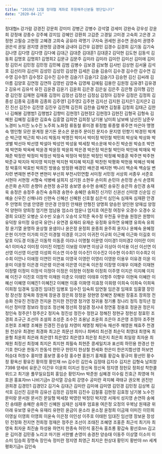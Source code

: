 ```yaml
---
title: "2019년 12월 정대협 계좌로 후원해주신분들 명단입니다"
date: "2020-04-21"
---
```


정대협n 강가람 강경진 강문희 강미미 강병곤 강병수 강석열 강세미 강완숙 강우성 강윤희 강정애 강종수 강주혜 강지임 강혜인 강환희 고갑준 고경일 고미경 고숙희 고은경 고정현 고필승 고현정 고혜경 고희숙 공유라 곽명기 구자숙 권세헌 권수연 권승미 권영주 권은석 권일 권지영 권현정 금경애 금내야 김건우 김경민 김경수 김경희 김기동 김기숙 김나영 김다영 김다영 김다예 김대근 김대준 김대훈1 김대훈2 김덕현 김도현 김동석 김동희 김명호 김명희1 김명희2 김문규 김문주 김미라 김미라 김미란 김미선 김미애 김미정 김민서 김민정 김민정 김민혜 김범 김병수 김보경 김보형 김사빈 김상현 김서율 김석호 김선리아 김선미 김성민 김성민 김성현 김세은 김솔 김송이 김수경 김수란 김수연 김수영 김수정1 김수정2 김수진 김수현 김슬기1 김슬기2 김슬기3 김승현 김신 김씨래 김아름 김양호 김연정 김연하 김영빈 김영숙 김영채 김예림 김용란 김원정 김유경1 김유경2 김유서 김유석 유진 김윤경 김윤기 김윤희 김은경 김은실 김은주 김은형 김이형 김인경 김인정 김재현 김재홍 김정미 김정선 김정선 김정심 김정아 김정우 김정은 김정희 김종성 김종욱 김종화 김종희 김주영1 김주영2 김주현 김지선 김지원 김지은1 김지은2 김진 진선 김진수 김진영 김진우 김진혁 김진희 김찬솔 김채연 김철홍 김청희 김태근 김한나 김해봉 김행범1 김행범2 김향미 김현정1 김현정2 김현정3 김현진 김형국 김형숙 김혜원 김혜정 김홍란 김효숙 김흥열 김희연 김희정 남기봉 남미희 남보배 남선진 남준우 노경미 노미진 노수진 노주희 노화정 류동철 류미경 류정협 류종렬 류주연 마은아 맹명숙 맹인형 모란 문계정 문기돈 문소은 문원주 문이진 문지수 문지영 민향기 박경민 박계순 박근영 박근희 박나리 박동자 박명진 박미서 박미정 박민철 박민희 박상욱 박상화 박샛별 박선아 박선영 박설아 박성언 박성웅 박세창 박소운애 박수진 박순원 박승조 박연재 박연화 박옥배 박윤경 박윤정 박윤희 박은경 박은정 박은철 박인아 박인애 박재욱 박재준 박정란 박정미 박정선 박정숙 박정아 박정은 박정인 박정혜 박종훈 박주연 박주현 박준규 박지아 박지영 박지현 박지현 박지혜 박지훈 박찬헌 박평화 박헌용 박혜선 박혜정 박홍의 박효빈 박희진 방용승 방정환 배경민 배은경 배지현 백나리 백순옥 백승일 변자련 변재현 변주연 변현미 부선희 부천시민연합 서미정 서민정 서상희 서종우 서준호 서현아 서현정 서형숙 석병배 설희지 성기원 소현우 손미희 손민아 손민정 손식 손영희 손은화 손지민 손향아 손현정 송규정 송보영 송수현 송예진 송유진 송은하 송인경 송재욱 송정은 송정주 송진숙 송하경 송현수 송혜란 송화진 신가민 신권선 신미영 신순임 신예슬 신우진 신해나라 신현숙 신혜선 신혜원 신호철 심은석 심인숙 심재옥 심재환 안경주 안명희 안샘 안영환 안은경 안창진 안채완 안형진 양명희 양승헌 양인현 양재섭 양정덕 양현아 양희정 엄기현 엄남용 엄소라 엄윤나 엄지호 여은정 여정우 오경수 오경수 오경희 오대진 오병순 오수빈 오슬기 오승석 오학준 옥수정 우천출 우한솔 원정은 원향미 유덕창 유미정 유성국 유안나 유연경 유재리 유재순 유정화 유하연 유혜영 유희숙 유희정 윤기열 윤명하 윤상철 윤샘이나 윤은정 윤정희 윤종희 윤주희 윤지나 윤혜숙 윤혜정 은현 이가연 이가희 이건 이경철 이경훈 이고이 이귀전 이규희 이근혜 이근화 이길호 이달호 이도경 이동곤 이동학 이동훈 이리나 이명철 이문영 이미경1 이미경2 이미란 이미숙1 이미숙2 이미정 이미진 이법진 이보람 이부연 이상규 이상아 이석용 이선 이선연 이선영 이선영 이선영 이성희 이소연 이수정 이수진1 이수진2 이수현 이수희1 이수희2 이수희 이안나 이애정 이연민 이연표 이영국 이영란 이영리 이영완 이용우 이유경 이윤 이윤미 이윤정 이은경 이은령 이은애 이은영 이은옥 이은정 이장명 이재우 이재준 이재현 이정렬 이정미 이정석 이정아 이정은 이정현 이정화 이정희 이주영 이지은 이지혜 이지혜 이진구 이진호 이창학 이채원 이춘오 이태민 이태후 이항주 이향우 이현옥 이혜란 이혜선 이혜영 이혜진1 이혜진2 이혜현 이홍 이화영 이효정 이휘령 이희숙 이희숙 이희옥 이희정 임경옥 임경진 임대진 임병포 임수진 임숙희 임연철 임은경 임재호 임홍열 장민정 장선정 장옥화 장원제 장윤경 장은희 장정윤 장현영 장혜연 장혜원 장홍조 장희정 전승화 전유진 전정관 전지윤 전지한 전진영 정가영 정귀용 정기룡 정나리 정득 정득년 정미선 정미영 정보라 정상조 정선혜 정선희 정설경 정시내 정연홍 정용호 정윤권 정은지 정인숙 정주은1 정주은2 정지숙 정진성 정진수 정한교 정해진 정현규 정현성 정효민 조경희 조규근 조선아 조설희 조성준 조수진 조용남 조윤희 조은아 조은영 조정아 조주현 조현호 조혜영 조혜원 진경진 진승일 차영미 채명정 채민숙 채선주 채영원 채효주 천경원 천상우 최경빈 최경화 최고은 최문선 최미나 최벼리 최선경 최순덕 최영대 최영옥 최윤형 최윤희 최은래 최은영1 최은영2 최은영3 최은정 최은지 최은희 최일랑 최자윤 최재원 최정선 최정예 최지은 최지현 최필숙 최현준 콩세일치과 표선희 하민용 한경선 한기호 한다운 한동기 한동석 한민구 한민지 한상철 한세화 한은미 한은지함선영 허보연 허승대 허창수 홍미영 홍보영 홍수정 홍수현 홍원기 홍채홍 황갑숙 황규미 황선민 황수정 황옥선 황유진 황의정 황인재 nn 김수민 김인숙 김정태 김지수 김지은 김형숙 남희창7398 양세비 유문근 이간우 이윤희 이지선 정신옥 정신옥 정지영 정헌모 정희성 착한콜위드고 최기윤 풀무일요집회 홍임순 황민지nn 박준원 심혜경 이수림 진효근 최영애 허호권 홍표자nn 나비기금n 강석열 강승희 강영수 공미란 곽지혜 곽태규 권오복 권진만 권희경 김경민1 김경민2 김기숙 김대근 김미란 김미애 김미영 김민경 김민정 김상복 김석호 김선진 김운하 김유선 김정은 김정희 김진수 김철홍 김현정 김효정 남기봉 노수진 문미랑 문서원 문서진 문일형 박세창 박영란 박정민 박지영 서재석 성지영 손연하 송예진 송태환 송혜란 송화진 신혜원 심재은 심재후 엄효용 여은정 오정의 우복남 원재광 위아래 유보영 유은숙 유재리 유현민 윤금이 윤소라 윤소정 윤정희 이금재 이미진 이민희 이영실 이영희 이영희 이윤숙 이은정 이인성 이주호 이태헌 임대진 임선영 장보윤 장성민 전정화 전지연 전희정 정재은 정주은 조선이 조태진 조혜영 조홍준 최근석 최기자 최영옥 최자윤 최진솔 하성용 하연지 한종숙 허민석 홍진숙 홍초롱 황갑숙 황선호nn 김고운 김미경 김민중 노리코 마기원 서한별 손영미 송경찬 양승태 이동주 이상열 이소미 이소미 임승희 장명숙 장인숙 정미란 정지영 최영근 최지은 한상대 황민지 황반야 nn 세계평화기금n 김인숙
